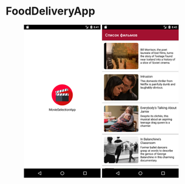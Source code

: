 # FoodDeliveryApp
<p align="center">
<img src="https://github.com/Anacon6a/MovieSelectionApp/blob/main/app/src/main/res/drawable-v24/screen2.jpg" width="40%" height="40%">   <img src="https://github.com/Anacon6a/MovieSelectionApp/blob/main/app/src/main/res/drawable-v24/screen1.jpg" width="40%" height="40%">
</p>

